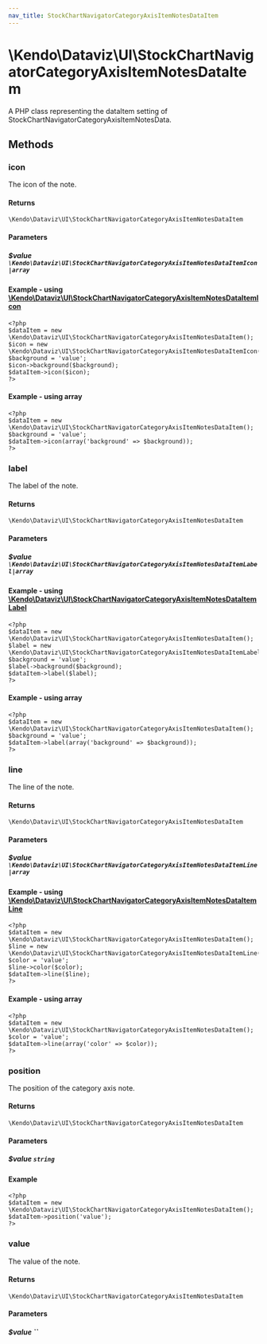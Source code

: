 ```yaml
---
nav_title: StockChartNavigatorCategoryAxisItemNotesDataItem
---
```


# \Kendo\Dataviz\UI\StockChartNavigatorCategoryAxisItemNotesDataItem

A PHP class representing the dataItem setting of StockChartNavigatorCategoryAxisItemNotesData.


## Methods

### icon

The icon of the note.

#### Returns
`\Kendo\Dataviz\UI\StockChartNavigatorCategoryAxisItemNotesDataItem`

#### Parameters

##### $value `\Kendo\Dataviz\UI\StockChartNavigatorCategoryAxisItemNotesDataItemIcon|array`


#### Example - using [\Kendo\Dataviz\UI\StockChartNavigatorCategoryAxisItemNotesDataItemIcon](/kendo-ui/api/wrappers/php/Kendo/Dataviz/UI/StockChartNavigatorCategoryAxisItemNotesDataItemIcon)
    <?php
    $dataItem = new \Kendo\Dataviz\UI\StockChartNavigatorCategoryAxisItemNotesDataItem();
    $icon = new \Kendo\Dataviz\UI\StockChartNavigatorCategoryAxisItemNotesDataItemIcon();
    $background = 'value';
    $icon->background($background);
    $dataItem->icon($icon);
    ?>

#### Example - using array

    <?php
    $dataItem = new \Kendo\Dataviz\UI\StockChartNavigatorCategoryAxisItemNotesDataItem();
    $background = 'value';
    $dataItem->icon(array('background' => $background));
    ?>

### label

The label of the note.

#### Returns
`\Kendo\Dataviz\UI\StockChartNavigatorCategoryAxisItemNotesDataItem`

#### Parameters

##### $value `\Kendo\Dataviz\UI\StockChartNavigatorCategoryAxisItemNotesDataItemLabel|array`


#### Example - using [\Kendo\Dataviz\UI\StockChartNavigatorCategoryAxisItemNotesDataItemLabel](/kendo-ui/api/wrappers/php/Kendo/Dataviz/UI/StockChartNavigatorCategoryAxisItemNotesDataItemLabel)
    <?php
    $dataItem = new \Kendo\Dataviz\UI\StockChartNavigatorCategoryAxisItemNotesDataItem();
    $label = new \Kendo\Dataviz\UI\StockChartNavigatorCategoryAxisItemNotesDataItemLabel();
    $background = 'value';
    $label->background($background);
    $dataItem->label($label);
    ?>

#### Example - using array

    <?php
    $dataItem = new \Kendo\Dataviz\UI\StockChartNavigatorCategoryAxisItemNotesDataItem();
    $background = 'value';
    $dataItem->label(array('background' => $background));
    ?>

### line

The line of the note.

#### Returns
`\Kendo\Dataviz\UI\StockChartNavigatorCategoryAxisItemNotesDataItem`

#### Parameters

##### $value `\Kendo\Dataviz\UI\StockChartNavigatorCategoryAxisItemNotesDataItemLine|array`


#### Example - using [\Kendo\Dataviz\UI\StockChartNavigatorCategoryAxisItemNotesDataItemLine](/kendo-ui/api/wrappers/php/Kendo/Dataviz/UI/StockChartNavigatorCategoryAxisItemNotesDataItemLine)
    <?php
    $dataItem = new \Kendo\Dataviz\UI\StockChartNavigatorCategoryAxisItemNotesDataItem();
    $line = new \Kendo\Dataviz\UI\StockChartNavigatorCategoryAxisItemNotesDataItemLine();
    $color = 'value';
    $line->color($color);
    $dataItem->line($line);
    ?>

#### Example - using array

    <?php
    $dataItem = new \Kendo\Dataviz\UI\StockChartNavigatorCategoryAxisItemNotesDataItem();
    $color = 'value';
    $dataItem->line(array('color' => $color));
    ?>

### position
The position of the category axis note.

#### Returns
`\Kendo\Dataviz\UI\StockChartNavigatorCategoryAxisItemNotesDataItem`

#### Parameters

##### $value `string`



#### Example 
    <?php
    $dataItem = new \Kendo\Dataviz\UI\StockChartNavigatorCategoryAxisItemNotesDataItem();
    $dataItem->position('value');
    ?>

### value
The value of the note.

#### Returns
`\Kendo\Dataviz\UI\StockChartNavigatorCategoryAxisItemNotesDataItem`

#### Parameters

##### $value ``



